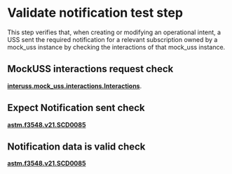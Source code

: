 # Validate notification test step

This step verifies that, when creating or modifying an operational intent, a USS sent the required notification for a relevant subscription owned by a mock_uss instance by checking the interactions of that mock_uss instance.

## MockUSS interactions request check
**[interuss.mock_uss.interactions.Interactions](../../../../../requirements/interuss/mock_uss/hosted_instance.md)**.

## Expect Notification sent check
**[astm.f3548.v21.SCD0085](../../../../../requirements/astm/f3548/v21.md)**

## Notification data is valid check
**[astm.f3548.v21.SCD0085](../../../../../requirements/astm/f3548/v21.md)**
